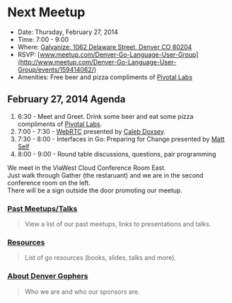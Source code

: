 Next Meetup
==========

* Date: Thursday, February 27, 2014
* Time: 7:00 - 9:00
* Where: [Galvanize: 1062 Delaware Street, Denver CO 80204](http://goo.gl/TqlYe)
* RSVP: [www.meetup.com/Denver-Go-Language-User-Group](http://www.meetup.com/Denver-Go-Language-User-Group/events/159414062/)
* Amenities: Free beer and pizza compliments of [Pivotal Labs](http://www.pivotallabs.com/)


February 27, 2014 Agenda
--------

1. 6:30 - Meet and Greet. Drink some beer and eat some pizza compliments of [Pivotal Labs](http://www.pivotallabs.com/).
2. 7:00 - 7:30 - [WebRTC](http://www.doxsey.net/blog/rethinking-web-development--webrtc/) presented by [Caleb Doxsey](http://www.github.com/calebdoxsey).
2. 7:30 - 8:00 - Interfaces in Go: Preparing for Change presented by [Matt Self](https://github.com/m4tty)
4. 8:00 - 9:00 - Round table discussions, questions, pair programming

We meet in the ViaWest Cloud Conference Room East.  
Just walk through Gather (the restaruant) and we are in the second conference room on the left.  
There will be a sign outside the door promoting our meetup.


### [Past Meetups/Talks](https://github.com/DenverGophers/talks/blob/master/PAST.md)
> View a list of our past meetups, links to presentations and talks.


### [Resources](https://github.com/DenverGophers/talks/blob/master/RESOURCES.md)
> List of go resources (books, slides, talks and more).

### [About Denver Gophers](https://github.com/DenverGophers/talks/blob/master/ABOUT.md)
> Who we are and who our sponsors are.
